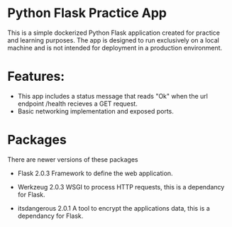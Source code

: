 # Python Flask Practice App

This is a simple dockerized Python Flask application created for practice and learning purposes. The app is designed to run exclusively on a local machine and is not intended for deployment in a production environment.

# Features:

-  This app includes a status message that reads "Ok" when the url endpoint /health recieves a GET request.
-  Basic networking implementation and exposed ports.

 # Packages

There are newer versions of these packages

- Flask 2.0.3 Framework to define the web application.

- Werkzeug 2.0.3 WSGI to process HTTP requests, this is a dependancy for Flask.

- itsdangerous 2.0.1 A tool to encrypt the applications data, this is a dependancy for Flask.
